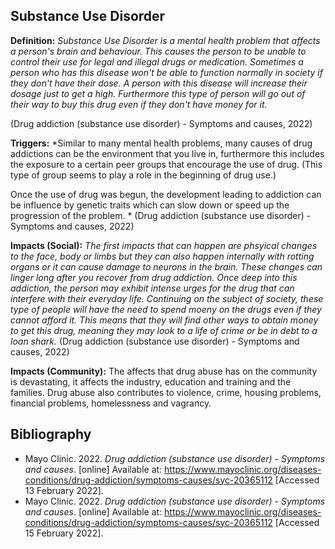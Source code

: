 ## Substance Use Disorder

**Definition:** *Substance Use Disorder is a mental health problem that affects a person's brain and behaviour. This causes the person to be unable to control their use for legal and illegal drugs or medication. Sometimes a person who has this disease won't be able to function normally in society if they don't have their dose. A person with this disease will increase their dosage just to get a high. Furthermore this type of person will go out of their way to buy this drug even if they don't have money for it.* 

(Drug addiction (substance use disorder) - Symptoms and causes, 2022)


**Triggers:** *Similar to many mental health problems, many causes of drug addictions can be the environment that you live in, furthermore this includes the exposure to a certain peer groups that encourage the use of drug. (This type of group seems to play a role in the beginning of drug use.)

Once the use of drug was begun, the development leading to addiction can be influence by genetic traits which can slow down or speed up the progression of the problem.
*
(Drug addiction (substance use disorder) - Symptoms and causes, 2022)

**Impacts (Social):** *The first impacts that can happen are phsyical changes to the face, body or limbs but they can also happen internally with rotting organs or it can cause damage to neurons in the brain. These changes can linger long after you recover from drug addiction. Once deep into this addiction, the person may exhibit intense urges for the drug that can interfere with their everyday life. Continuing on the subject of society, these type of people will have the need to spend moeny on the drugs even if they cannot afford it. This means that they will find other ways to obtain money to get this drug, meaning they may look to a life of crime or be in debt to a loan shark.*
(Drug addiction (substance use disorder) - Symptoms and causes, 2022)

**Impacts (Community):** The affects that drug abuse has on the community is devastating, it affects the industry, education and training and the families. Drug abuse also contributes to violence, crime, housing problems, financial problems, homelessness and vagrancy.




























## Bibliography 

- Mayo Clinic. 2022. _Drug addiction (substance use disorder) - Symptoms and causes_. [online] Available at: <https://www.mayoclinic.org/diseases-conditions/drug-addiction/symptoms-causes/syc-20365112> [Accessed 13 February 2022].
- Mayo Clinic. 2022. _Drug addiction (substance use disorder) - Symptoms and causes_. [online] Available at: <https://www.mayoclinic.org/diseases-conditions/drug-addiction/symptoms-causes/syc-20365112> [Accessed 15 February 2022].
